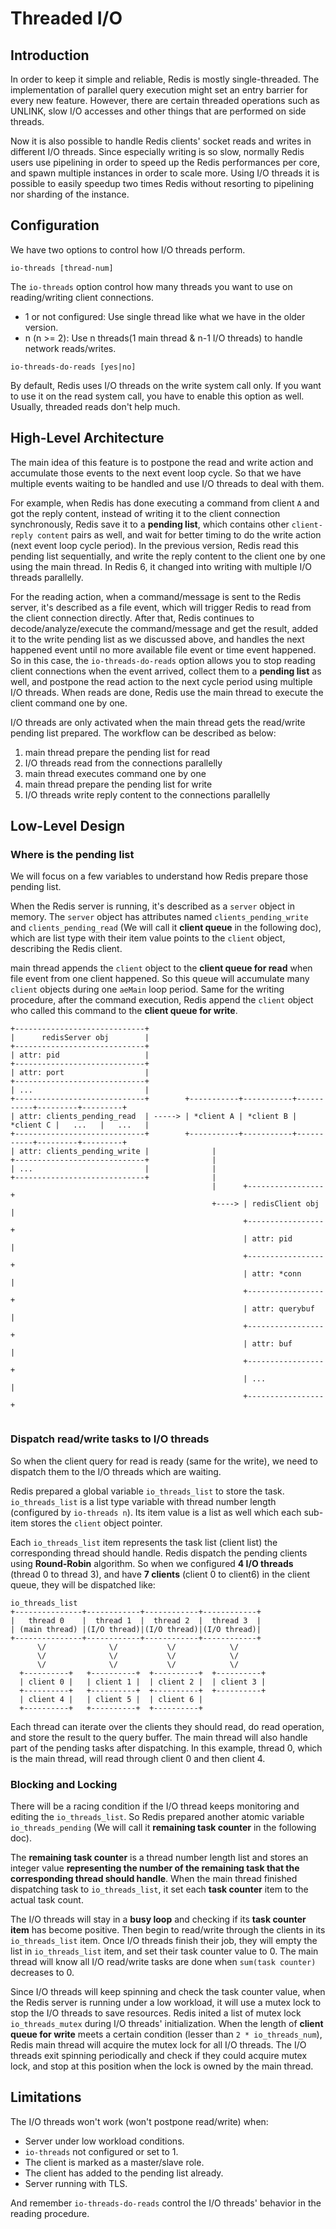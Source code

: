 # Threaded I/O
## Introduction
In order to keep it simple and reliable, Redis is mostly single-threaded. The implementation of parallel query execution might set an entry barrier for every new feature. However, there are certain threaded operations such as UNLINK, slow I/O accesses and other things that are performed on side threads.

Now it is also possible to handle Redis clients' socket reads and writes in different I/O threads. Since especially writing is so slow, normally Redis users use pipelining in order to speed up the Redis performances per core, and spawn multiple instances in order to scale more. Using I/O threads it is possible to easily speedup two times Redis without resorting to pipelining nor sharding of the instance.

## Configuration
We have two options to control how I/O threads perform.
```
io-threads [thread-num]
```
The `io-threads` option control how many threads you want to use on reading/writing client connections.
- 1 or not configured: Use single thread like what we have in the older version.
- n (n >= 2): Use n threads(1 main thread & n-1 I/O threads) to handle network reads/writes.

```
io-threads-do-reads [yes|no]
```
By default, Redis uses I/O threads on the write system call only. If you want to use it on the read  system call, you have to enable this option as well. Usually, threaded reads don't help much.

## High-Level Architecture
The main idea of this feature is to postpone the read and write action and accumulate those events to the next event loop cycle. So that we have multiple events waiting to be handled and use I/O threads to deal with them.

For example, when Redis has done executing a command from client `A` and got the reply content, instead of writing it to the client connection synchronously, Redis save it to a **pending list**, which contains other `client-reply content` pairs as well, and wait for better timing to do the write action (next event loop cycle period). In the previous version, Redis read this pending list sequentially, and write the reply content to the client one by one using the main thread. In Redis 6, it changed into writing with multiple I/O threads parallelly.

For the reading action, when a command/message is sent to the Redis server, it's described as a file event, which will trigger Redis to read from the client connection directly. After that, Redis continues to decode/analyze/execute the command/message and get the result, added it to the write pending list as we discussed above, and handles the next happened event until no more available file event or time event happened. So in this case, the `io-threads-do-reads` option allows you to stop reading client connections when the event arrived, collect them to a **pending list** as well, and postpone the read action to the next cycle period using multiple I/O threads. When reads are done, Redis use the main thread to execute the client command one by one.

I/O threads are only activated when the main thread gets the read/write pending list prepared. The workflow can be described as below:

1. main thread prepare the pending list for read
2. I/O threads read from the connections parallelly
3. main thread executes command one by one
4. main thread prepare the pending list for write
5. I/O threads write reply content to the connections parallelly


## Low-Level Design
### Where is the pending list
We will focus on a few variables to understand how Redis prepare those pending list.

When the Redis server is running, it's described as a `server` object in memory. The `server` object has attributes named `clients_pending_write` and `clients_pending_read` (We will call it **client queue** in the following doc), which are list type with their item value points to the `client` object, describing the Redis client.

main thread appends the `client` object to the **client queue for read** when file event from one client happened. So this queue will accumulate many `client` objects during one `aeMain` loop period. Same for the writing procedure, after the command execution, Redis append the `client` object who called this command to the **client queue for write**.
```
+-----------------------------+
|      redisServer obj        |
+-----------------------------+
| attr: pid                   |
+-----------------------------+
| attr: port                  |
+-----------------------------+
| ...                         | 
+-----------------------------+        +-----------+-----------+-----------+---------+---------+
| attr: clients_pending_read  | -----> | *client A | *client B | *client C |   ...   |   ...   |
+-----------------------------+        +-----------+-----------+-----------+---------+---------+
| attr: clients_pending_write |              |
+-----------------------------+              |
| ...                         |              |
+-----------------------------+              |
                                             |      +-----------------+
                                             +----> | redisClient obj |
                                                    +-----------------+
                                                    | attr: pid       |
                                                    +-----------------+
                                                    | attr: *conn     |
                                                    +-----------------+
                                                    | attr: querybuf  |
                                                    +-----------------+
                                                    | attr: buf       |
                                                    +-----------------+
                                                    | ...             |
                                                    +-----------------+


```

### Dispatch read/write tasks to I/O threads
So when the client query for read is ready (same for the write), we need to dispatch them to the I/O threads which are waiting.

Redis prepared a global variable `io_threads_list` to store the task. `io_threads_list` is a list type variable with thread number length (configured by `io-threads n`). Its item value is a list as well which each sub-item stores the `client` object pointer.

Each `io_threads_list` item represents the task list (client list) the corresponding thread should handle. Redis dispatch the pending clients using **Round-Robin** algorithm. So when we configured **4 I/O threads** (thread 0 to thread 3), and have **7 clients** (client 0 to client6) in the client queue, they will be dispatched like:
```
io_threads_list
+---------------+------------+------------+------------+
|   thread 0    |  thread 1  |  thread 2  |  thread 3  |
| (main thread) |(I/O thread)|(I/O thread)|(I/O thread)|
+---------------+------------+------------+------------+
      \/              \/           \/            \/        
      \/              \/           \/            \/             
      \/              \/           \/            \/        
  +----------+   +----------+  +----------+  +----------+
  | client 0 |   | client 1 |  | client 2 |  | client 3 |
  +----------+   +----------+  +----------+  +----------+
  | client 4 |   | client 5 |  | client 6 |
  +----------+   +----------+  +----------+

```

Each thread can iterate over the clients they should read, do read operation, and store the result to the query buffer. The main thread will also handle part of the pending tasks after dispatching. In this example, thread 0, which is the main thread, will read through client 0 and then client 4.

### Blocking and Locking
There will be a racing condition if the I/O thread keeps monitoring and editing the `io_threads_list`. So Redis prepared another atomic variable `io_threads_pending` (We will call it **remaining task counter** in the following doc).

The **remaining task counter** is a thread number length list and stores an integer value **representing the number of the remaining task that the corresponding thread should handle**. When the main thread finished dispatching task to `io_threads_list`, it set each **task counter** item to the actual task count.

The I/O threads will stay in a **busy loop** and checking if its **task counter item** has become positive. Then begin to read/write through the clients in its `io_threads_list` item. Once I/O threads finish their job, they will empty the list in `io_threads_list` item, and set their task counter value to 0. The main thread will know all I/O read/write tasks are done when `sum(task counter)` decreases to 0.

Since I/O threads will keep spinning and check the task counter value, when the Redis server is running under a low workload, it will use a mutex lock to stop the I/O threads to save resources. Redis inited a list of mutex lock `io_threads_mutex` during I/O threads' initialization. When the length of **client queue for write** meets a certain condition (lesser than `2 * io_threads_num`), Redis main thread will acquire the mutex lock for all I/O threads. The I/O threads exit spinning periodically and check if they could acquire mutex lock, and stop at this position when the lock is owned by the main thread.

## Limitations
The I/O threads won't work (won't postpone read/write) when:
- Server under low workload conditions.
- `io-threads` not configured or set to 1.
- The client is marked as a master/slave role.
- The client has added to the pending list already.
- Server running with TLS.

And remember `io-threads-do-reads` control the I/O threads' behavior in the reading procedure.
